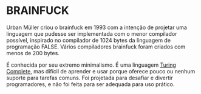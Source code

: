 # BRAINFUCK

Urban Müller criou o brainfuck em 1993 com a intenção de projetar uma linguagem que pudesse ser implementada com o menor compilador possível, inspirado no compilador de 1024 bytes da linguagem de programação FALSE. Vários compiladores brainfuck foram criados com menos de 200 bytes.

É conhecida por seu extremo minimalismo. É uma linguagem [Turing Complete](https://academy.bit2me.com/pt/que-es-turing-completo/), mas difícil de aprender e usar porque oferece pouco ou nenhum suporte para tarefas comuns. Foi projetada para desafiar e divertir programadores, e não foi feita para ser adequada para uso prático.
